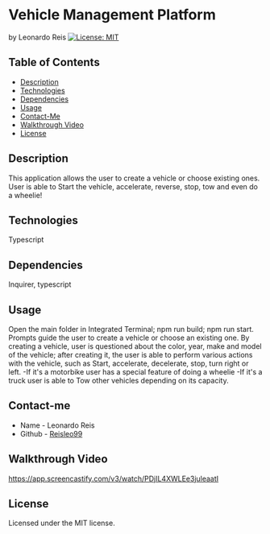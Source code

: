 # Vehicle Management Platform
by Leonardo Reis
[![License: MIT](https://img.shields.io/badge/License-MIT-yellow.svg)](https://opensource.org/licenses/MIT)
## Table of Contents
* [Description](#description)
* [Technologies](#technologies)
* [Dependencies](#dependencies)
* [Usage](#usage)
* [Contact-Me](#contact-me)
* [Walkthrough Video](#walkthrough-video)
* [License](#license)

## Description
This application allows the user to create a vehicle or choose existing ones. User is able to Start the vehicle, accelerate, reverse, stop, tow and even do a wheelie!
## Technologies
Typescript
## Dependencies
Inquirer, typescript
## Usage
Open the main folder in Integrated Terminal; npm run build; npm run start. Prompts guide the user to create a vehicle or choose an existing one.
By creating a vehicle, user is questioned about the color, year, make and model of the vehicle; after creating it, the user is able to perform various actions with the vehicle,
such as Start, accelerate, decelerate, stop, turn right or left.
-If it's a motorbike user has a special feature of doing a wheelie
-If it's a truck user is able to Tow other vehicles depending on its capacity.
## Contact-me
* Name - Leonardo Reis
* Github - [Reisleo99](https://github.com/Reisleo99)
## Walkthrough Video
https://app.screencastify.com/v3/watch/PDjIL4XWLEe3juleaatI
## License

Licensed under the MIT license.
